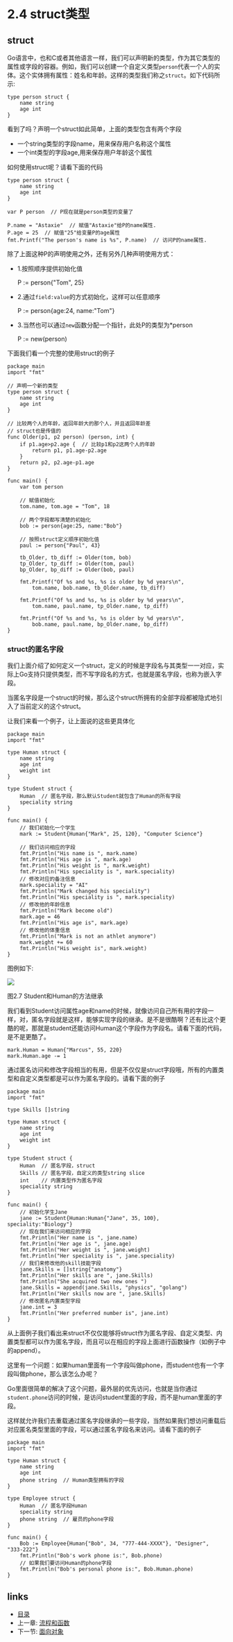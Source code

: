 # 2.4 struct类型
## struct
Go语言中，也和C或者其他语言一样，我们可以声明新的类型，作为其它类型的属性或字段的容器。例如，我们可以创建一个自定义类型`person`代表一个人的实体。这个实体拥有属性：姓名和年龄。这样的类型我们称之`struct`。如下代码所示:

	type person struct {
		name string
		age int
	}
看到了吗？声明一个struct如此简单，上面的类型包含有两个字段
- 一个string类型的字段name，用来保存用户名称这个属性
- 一个int类型的字段age,用来保存用户年龄这个属性

如何使用struct呢？请看下面的代码

	type person struct {
		name string
		age int
	}

	var P person  // P现在就是person类型的变量了

	P.name = "Astaxie"  // 赋值"Astaxie"给P的name属性.
	P.age = 25  // 赋值"25"给变量P的age属性
	fmt.Printf("The person's name is %s", P.name)  // 访问P的name属性.
除了上面这种P的声明使用之外，还有另外几种声明使用方式：

- 1.按照顺序提供初始化值

	P := person{"Tom", 25}

- 2.通过`field:value`的方式初始化，这样可以任意顺序

	P := person{age:24, name:"Tom"}

- 3.当然也可以通过`new`函数分配一个指针，此处P的类型为*person
	
	P := new(person)

下面我们看一个完整的使用struct的例子

	package main
	import "fmt"

	// 声明一个新的类型
	type person struct {
		name string
		age int
	}

	// 比较两个人的年龄，返回年龄大的那个人，并且返回年龄差
	// struct也是传值的
	func Older(p1, p2 person) (person, int) {
		if p1.age>p2.age {  // 比较p1和p2这两个人的年龄
			return p1, p1.age-p2.age
		}
		return p2, p2.age-p1.age
	}

	func main() {
		var tom person

		// 赋值初始化
		tom.name, tom.age = "Tom", 18

		// 两个字段都写清楚的初始化
		bob := person{age:25, name:"Bob"}

		// 按照struct定义顺序初始化值
		paul := person{"Paul", 43}

		tb_Older, tb_diff := Older(tom, bob)
		tp_Older, tp_diff := Older(tom, paul)
		bp_Older, bp_diff := Older(bob, paul)

		fmt.Printf("Of %s and %s, %s is older by %d years\n",
			tom.name, bob.name, tb_Older.name, tb_diff)

		fmt.Printf("Of %s and %s, %s is older by %d years\n",
			tom.name, paul.name, tp_Older.name, tp_diff)

		fmt.Printf("Of %s and %s, %s is older by %d years\n",
			bob.name, paul.name, bp_Older.name, bp_diff)
	}

### struct的匿名字段
我们上面介绍了如何定义一个struct，定义的时候是字段名与其类型一一对应，实际上Go支持只提供类型，而不写字段名的方式，也就是匿名字段，也称为嵌入字段。

当匿名字段是一个struct的时候，那么这个struct所拥有的全部字段都被隐式地引入了当前定义的这个struct。

让我们来看一个例子，让上面说的这些更具体化

	package main
	import "fmt"

	type Human struct {
		name string
		age int
		weight int
	}

	type Student struct {
		Human  // 匿名字段，那么默认Student就包含了Human的所有字段
		speciality string
	}

	func main() {
		// 我们初始化一个学生
		mark := Student{Human{"Mark", 25, 120}, "Computer Science"}

		// 我们访问相应的字段
		fmt.Println("His name is ", mark.name)
		fmt.Println("His age is ", mark.age)
		fmt.Println("His weight is ", mark.weight)
		fmt.Println("His speciality is ", mark.speciality)
		// 修改对应的备注信息
		mark.speciality = "AI"
		fmt.Println("Mark changed his speciality")
		fmt.Println("His speciality is ", mark.speciality)
		// 修改他的年龄信息
		fmt.Println("Mark become old")
		mark.age = 46
		fmt.Println("His age is", mark.age)
		// 修改他的体重信息
		fmt.Println("Mark is not an athlet anymore")
		mark.weight += 60
		fmt.Println("His weight is", mark.weight)
	}

图例如下:

![](images/2.4.student_struct.png?raw=true)

图2.7 Student和Human的方法继承

我们看到Student访问属性age和name的时候，就像访问自己所有用的字段一样，对，匿名字段就是这样，能够实现字段的继承。是不是很酷啊？还有比这个更酷的呢，那就是student还能访问Human这个字段作为字段名。请看下面的代码，是不是更酷了。

	mark.Human = Human{"Marcus", 55, 220}
	mark.Human.age -= 1

通过匿名访问和修改字段相当的有用，但是不仅仅是struct字段哦，所有的内置类型和自定义类型都是可以作为匿名字段的。请看下面的例子

	package main
	import "fmt"

	type Skills []string

	type Human struct {
		name string
		age int
		weight int
	}

	type Student struct {
		Human  // 匿名字段，struct
		Skills // 匿名字段，自定义的类型string slice
		int    // 内置类型作为匿名字段
		speciality string
	}

	func main() {
		// 初始化学生Jane
		jane := Student{Human:Human{"Jane", 35, 100}, speciality:"Biology"}
		// 现在我们来访问相应的字段
		fmt.Println("Her name is ", jane.name)
		fmt.Println("Her age is ", jane.age)
		fmt.Println("Her weight is ", jane.weight)
		fmt.Println("Her speciality is ", jane.speciality)
		// 我们来修改他的skill技能字段
		jane.Skills = []string{"anatomy"}
		fmt.Println("Her skills are ", jane.Skills)
		fmt.Println("She acquired two new ones ")
		jane.Skills = append(jane.Skills, "physics", "golang")
		fmt.Println("Her skills now are ", jane.Skills)
		// 修改匿名内置类型字段
		jane.int = 3
		fmt.Println("Her preferred number is", jane.int)
	}

从上面例子我们看出来struct不仅仅能够将struct作为匿名字段、自定义类型、内置类型都可以作为匿名字段，而且可以在相应的字段上面进行函数操作（如例子中的append）。

这里有一个问题：如果human里面有一个字段叫做phone，而student也有一个字段叫做phone，那么该怎么办呢？

Go里面很简单的解决了这个问题，最外层的优先访问，也就是当你通过`student.phone`访问的时候，是访问student里面的字段，而不是human里面的字段。

这样就允许我们去重载通过匿名字段继承的一些字段，当然如果我们想访问重载后对应匿名类型里面的字段，可以通过匿名字段名来访问。请看下面的例子

	package main
	import "fmt"

	type Human struct {
		name string
		age int
		phone string  // Human类型拥有的字段
	}

	type Employee struct {
		Human  // 匿名字段Human
		speciality string
		phone string  // 雇员的phone字段
	}

	func main() {
		Bob := Employee{Human{"Bob", 34, "777-444-XXXX"}, "Designer", "333-222"}
		fmt.Println("Bob's work phone is:", Bob.phone)
		// 如果我们要访问Human的phone字段
		fmt.Println("Bob's personal phone is:", Bob.Human.phone)
	}


## links
   * [目录](<preface.md>)
   * 上一章: [流程和函数](<02.3.md>)
   * 下一节: [面向对象](<02.5.md>)
